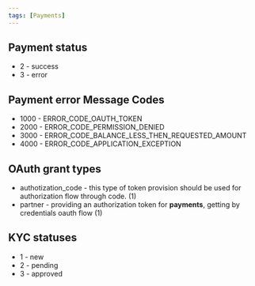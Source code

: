 ```yaml
---
tags: [Payments]
---
```


## Payment status
- 2 - success
- 3 - error

## Payment error Message Codes
- 1000 - ERROR_CODE_OAUTH_TOKEN
- 2000 - ERROR_CODE_PERMISSION_DENIED
- 3000 - ERROR_CODE_BALANCE_LESS_THEN_REQUESTED_AMOUNT
- 4000 - ERROR_CODE_APPLICATION_EXCEPTION    

## OAuth grant types
- authotization_code - this type of token provision should be used for authorization flow through code. (1)
- рartner - providing an authorization token for **payments**, getting by credentials oauth flow (1)

## KYC statuses
- 1 - new
- 2 - pending
- 3 - approved